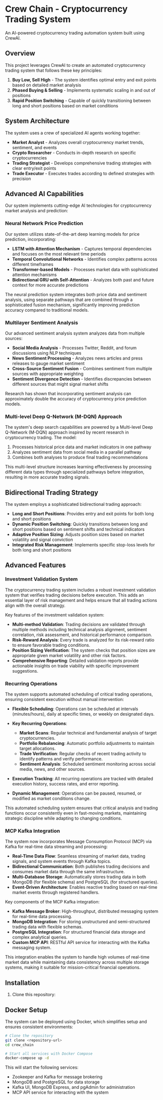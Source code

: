# Crew Chain - Cryptocurrency Trading System

An AI-powered cryptocurrency trading automation system built using CrewAI.

## Overview

This project leverages CrewAI to create an automated cryptocurrency trading system that follows these key principles:

1. **Buy Low, Sell High** - The system identifies optimal entry and exit points based on detailed market analysis
2. **Phased Buying & Selling** - Implements systematic scaling in and out of positions
3. **Rapid Position Switching** - Capable of quickly transitioning between long and short positions based on market conditions

## System Architecture

The system uses a crew of specialized AI agents working together:

- **Market Analyst** - Analyzes overall cryptocurrency market trends, sentiment, and events
- **Crypto Researcher** - Conducts in-depth research on specific cryptocurrencies
- **Trading Strategist** - Develops comprehensive trading strategies with clear entry/exit points
- **Trade Executor** - Executes trades according to defined strategies with precision

## Advanced AI Capabilities

Our system implements cutting-edge AI technologies for cryptocurrency market analysis and prediction:

### Neural Network Price Prediction

Our system utilizes state-of-the-art deep learning models for price prediction, incorporating:

- **LSTM with Attention Mechanism** - Captures temporal dependencies and focuses on the most relevant time periods
- **Temporal Convolutional Networks** - Identifies complex patterns across different timeframes
- **Transformer-based Models** - Processes market data with sophisticated attention mechanisms
- **Bidirectional GRU with Self-Attention** - Analyzes both past and future context for more accurate predictions

The neural prediction system integrates both price data and sentiment analysis, using separate pathways that are combined through a sophisticated fusion mechanism, significantly improving prediction accuracy compared to traditional models.

### Multilayer Sentiment Analysis

Our advanced sentiment analysis system analyzes data from multiple sources:

- **Social Media Analysis** - Processes Twitter, Reddit, and forum discussions using NLP techniques
- **News Sentiment Processing** - Analyzes news articles and press releases to gauge market sentiment
- **Cross-Source Sentiment Fusion** - Combines sentiment from multiple sources with appropriate weighting
- **Sentiment Divergence Detection** - Identifies discrepancies between different sources that might signal market shifts

Research has shown that incorporating sentiment analysis can approximately double the accuracy of cryptocurrency price prediction models.

### Multi-level Deep Q-Network (M-DQN) Approach

The system's deep search capabilities are powered by a Multi-level Deep Q-Network (M-DQN) approach inspired by recent research in cryptocurrency trading. The model:

1. Processes historical price data and market indicators in one pathway
2. Analyzes sentiment data from social media in a parallel pathway
3. Combines both analyses to produce final trading recommendations

This multi-level structure increases learning effectiveness by processing different data types through specialized pathways before integration, resulting in more accurate trading signals.

## Bidirectional Trading Strategy

The system employs a sophisticated bidirectional trading approach:

- **Long and Short Positions**: Provides entry and exit points for both long and short positions
- **Dynamic Position Switching**: Quickly transitions between long and short positions based on sentiment shifts and technical indicators
- **Adaptive Position Sizing**: Adjusts position sizes based on market volatility and signal conviction
- **Integrated Risk Management**: Implements specific stop-loss levels for both long and short positions

## Advanced Features

### Investment Validation System

The cryptocurrency trading system includes a robust investment validation system that verifies trading decisions before execution. This adds an essential layer of risk management and helps ensure that all trading actions align with the overall strategy. 

Key features of the investment validation system:

- **Multi-method Validation**: Trading decisions are validated through multiple methods including technical analysis alignment, sentiment correlation, risk assessment, and historical performance comparison.
- **Risk-Reward Analysis**: Every trade is analyzed for its risk-reward ratio to ensure favorable trading conditions.
- **Position Sizing Verification**: The system checks that position sizes are appropriate given market volatility and other risk factors.
- **Comprehensive Reporting**: Detailed validation reports provide actionable insights on trade viability with specific improvement suggestions.

### Recurring Operations

The system supports automated scheduling of critical trading operations, ensuring consistent execution without manual intervention:

- **Flexible Scheduling**: Operations can be scheduled at intervals (minutes/hours), daily at specific times, or weekly on designated days.
- **Key Recurring Operations**:
  - **Market Scans**: Regular technical and fundamental analysis of target cryptocurrencies.
  - **Portfolio Rebalancing**: Automatic portfolio adjustments to maintain target allocations.
  - **Trade Verification**: Regular checks of recent trading activity to identify patterns and verify performance.
  - **Sentiment Analysis**: Scheduled sentiment monitoring across social media, news, and other sources.
  
- **Execution Tracking**: All recurring operations are tracked with detailed execution history, success rates, and error reporting.
- **Dynamic Management**: Operations can be paused, resumed, or modified as market conditions change.

This automated scheduling system ensures that critical analysis and trading functions occur consistently even in fast-moving markets, maintaining strategic discipline while adapting to changing conditions.

### MCP Kafka Integration

The system now incorporates Message Consumption Protocol (MCP) via Kafka for real-time data streaming and processing:

- **Real-Time Data Flow**: Seamless streaming of market data, trading signals, and system events through Kafka topics.
- **Bidirectional Communication**: Both publishes trading decisions and consumes market data through the same infrastructure.
- **Multi-Database Storage**: Automatically stores trading data in both MongoDB (for flexible schema) and PostgreSQL (for structured queries).
- **Event-Driven Architecture**: Enables reactive trading based on real-time market events through registered handlers.

Key components of the MCP Kafka integration:

- **Kafka Message Broker**: High-throughput, distributed messaging system for real-time data processing.
- **MongoDB Integration**: For storing unstructured and semi-structured trading data with flexible schemas.
- **PostgreSQL Integration**: For structured financial data storage and complex analytical queries.
- **Custom MCP API**: RESTful API service for interacting with the Kafka messaging system.

This integration enables the system to handle high volumes of real-time market data while maintaining data consistency across multiple storage systems, making it suitable for mission-critical financial operations.

## Installation

1. Clone this repository:

## Docker Setup

The system can be deployed using Docker, which simplifies setup and ensures consistent environments:

```bash
# Clone the repository
git clone <repository-url>
cd crew_chain

# Start all services with Docker Compose
docker-compose up -d
```

This will start the following services:
- Zookeeper and Kafka for message brokering
- MongoDB and PostgreSQL for data storage
- Kafka UI, MongoDB Express, and pgAdmin for administration
- MCP API service for interacting with the system